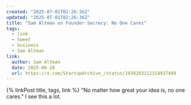 ```yaml
---
created: "2025-07-01T02:26:36Z"
updated: "2025-07-01T02:26:36Z"
title: "Sam Altman on Founder Secrecy: No One Cares"
tags:
  - link
  - tweet
  - business
  - Sam Altman
link:
  author: Sam Altman
  date: 2025-06-26
  url: https://x.com/StartupArchive_/status/1938203112314937489
---
```


{% linkPost title, tags, link %} "No matter how great your idea is, no one cares." I see this a lot.
